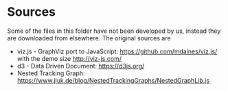 # Sources

Some of the files in this folder have not been developed by us, instead they are downloaded from elsewhere.
The original sources are

* viz.js - GraphViz port to JavaScript: https://github.com/mdaines/viz.js/ with the demo size http://viz-js.com/
* d3 - Data Driven Document: https://d3js.org/
* Nested Tracking Graph: https://www.jluk.de/blog/NestedTrackingGraphs/NestedGraphLib.js